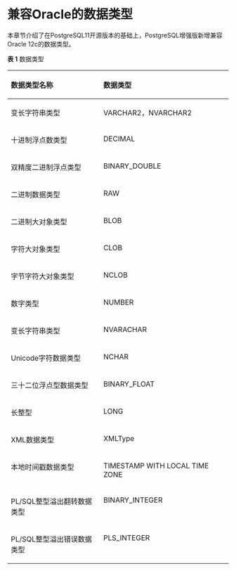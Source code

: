 # 兼容Oracle的数据类型<a name="rds_04_0004"></a>

本章节介绍了在PostgreSQL11开源版本的基础上，PostgreSQL增强版新增兼容Oracle  12c的数据类型。

**表 1**  数据类型

<a name="table1154324117547"></a>
<table><thead align="left"><tr id="row135419416549"><th class="cellrowborder" valign="top" width="41.83%" id="mcps1.2.3.1.1"><p id="p25414414546"><a name="p25414414546"></a><a name="p25414414546"></a>数据类型名称</p>
</th>
<th class="cellrowborder" valign="top" width="58.17%" id="mcps1.2.3.1.2"><p id="p11541341195412"><a name="p11541341195412"></a><a name="p11541341195412"></a>数据类型</p>
</th>
</tr>
</thead>
<tbody><tr id="row05421041165419"><td class="cellrowborder" valign="top" width="41.83%" headers="mcps1.2.3.1.1 "><p id="p5798468588"><a name="p5798468588"></a><a name="p5798468588"></a>变长字符串类型</p>
</td>
<td class="cellrowborder" valign="top" width="58.17%" headers="mcps1.2.3.1.2 "><p id="p19542204135419"><a name="p19542204135419"></a><a name="p19542204135419"></a>VARCHAR2，NVARCHAR2</p>
</td>
</tr>
<tr id="row195421141105417"><td class="cellrowborder" valign="top" width="41.83%" headers="mcps1.2.3.1.1 "><p id="p19542194165414"><a name="p19542194165414"></a><a name="p19542194165414"></a>十进制浮点数类型</p>
</td>
<td class="cellrowborder" valign="top" width="58.17%" headers="mcps1.2.3.1.2 "><p id="p854234115542"><a name="p854234115542"></a><a name="p854234115542"></a>DECIMAL</p>
</td>
</tr>
<tr id="row20542144110543"><td class="cellrowborder" valign="top" width="41.83%" headers="mcps1.2.3.1.1 "><p id="p19542041115416"><a name="p19542041115416"></a><a name="p19542041115416"></a>双精度二进制浮点类型</p>
</td>
<td class="cellrowborder" valign="top" width="58.17%" headers="mcps1.2.3.1.2 "><p id="p95421741115415"><a name="p95421741115415"></a><a name="p95421741115415"></a>BINARY_DOUBLE</p>
</td>
</tr>
<tr id="row754284117547"><td class="cellrowborder" valign="top" width="41.83%" headers="mcps1.2.3.1.1 "><p id="p4542184125415"><a name="p4542184125415"></a><a name="p4542184125415"></a>二进制数据类型</p>
</td>
<td class="cellrowborder" valign="top" width="58.17%" headers="mcps1.2.3.1.2 "><p id="p154210417548"><a name="p154210417548"></a><a name="p154210417548"></a>RAW</p>
</td>
</tr>
<tr id="row10543114118541"><td class="cellrowborder" valign="top" width="41.83%" headers="mcps1.2.3.1.1 "><p id="p05422041115410"><a name="p05422041115410"></a><a name="p05422041115410"></a>二进制大对象类型</p>
</td>
<td class="cellrowborder" valign="top" width="58.17%" headers="mcps1.2.3.1.2 "><p id="p15434416543"><a name="p15434416543"></a><a name="p15434416543"></a>BLOB</p>
</td>
</tr>
<tr id="row10543194114548"><td class="cellrowborder" valign="top" width="41.83%" headers="mcps1.2.3.1.1 "><p id="p1254374119545"><a name="p1254374119545"></a><a name="p1254374119545"></a>字符大对象类型</p>
</td>
<td class="cellrowborder" valign="top" width="58.17%" headers="mcps1.2.3.1.2 "><p id="p55438412547"><a name="p55438412547"></a><a name="p55438412547"></a>CLOB</p>
</td>
</tr>
<tr id="row16267121917432"><td class="cellrowborder" valign="top" width="41.83%" headers="mcps1.2.3.1.1 "><p id="p726719192439"><a name="p726719192439"></a><a name="p726719192439"></a>字节字符大对象类型</p>
</td>
<td class="cellrowborder" valign="top" width="58.17%" headers="mcps1.2.3.1.2 "><p id="p192671619204319"><a name="p192671619204319"></a><a name="p192671619204319"></a>NCLOB</p>
</td>
</tr>
<tr id="row10601553566"><td class="cellrowborder" valign="top" width="41.83%" headers="mcps1.2.3.1.1 "><p id="p15611755165615"><a name="p15611755165615"></a><a name="p15611755165615"></a>数字类型</p>
</td>
<td class="cellrowborder" valign="top" width="58.17%" headers="mcps1.2.3.1.2 "><p id="p06113556562"><a name="p06113556562"></a><a name="p06113556562"></a>NUMBER</p>
</td>
</tr>
<tr id="row13435155795612"><td class="cellrowborder" valign="top" width="41.83%" headers="mcps1.2.3.1.1 "><p id="p343515714568"><a name="p343515714568"></a><a name="p343515714568"></a>变长字符串类型</p>
</td>
<td class="cellrowborder" valign="top" width="58.17%" headers="mcps1.2.3.1.2 "><p id="p1543575755616"><a name="p1543575755616"></a><a name="p1543575755616"></a>NVARACHAR</p>
</td>
</tr>
<tr id="row3816959165617"><td class="cellrowborder" valign="top" width="41.83%" headers="mcps1.2.3.1.1 "><p id="p6816165915616"><a name="p6816165915616"></a><a name="p6816165915616"></a>Unicode字符数据类型</p>
</td>
<td class="cellrowborder" valign="top" width="58.17%" headers="mcps1.2.3.1.2 "><p id="p48161859135615"><a name="p48161859135615"></a><a name="p48161859135615"></a>NCHAR</p>
</td>
</tr>
<tr id="row936714269570"><td class="cellrowborder" valign="top" width="41.83%" headers="mcps1.2.3.1.1 "><p id="p43678260573"><a name="p43678260573"></a><a name="p43678260573"></a>三十二位浮点型数据类型</p>
</td>
<td class="cellrowborder" valign="top" width="58.17%" headers="mcps1.2.3.1.2 "><p id="p13367192616571"><a name="p13367192616571"></a><a name="p13367192616571"></a>BINARY_FLOAT</p>
</td>
</tr>
<tr id="row1772434218571"><td class="cellrowborder" valign="top" width="41.83%" headers="mcps1.2.3.1.1 "><p id="p20724164214575"><a name="p20724164214575"></a><a name="p20724164214575"></a>长整型</p>
</td>
<td class="cellrowborder" valign="top" width="58.17%" headers="mcps1.2.3.1.2 "><p id="p1572414220574"><a name="p1572414220574"></a><a name="p1572414220574"></a>LONG</p>
</td>
</tr>
<tr id="row123921245105717"><td class="cellrowborder" valign="top" width="41.83%" headers="mcps1.2.3.1.1 "><p id="p43921458577"><a name="p43921458577"></a><a name="p43921458577"></a>XML数据类型</p>
</td>
<td class="cellrowborder" valign="top" width="58.17%" headers="mcps1.2.3.1.2 "><p id="p33921045145710"><a name="p33921045145710"></a><a name="p33921045145710"></a>XMLType</p>
</td>
</tr>
<tr id="row4854164715714"><td class="cellrowborder" valign="top" width="41.83%" headers="mcps1.2.3.1.1 "><p id="p4854247165714"><a name="p4854247165714"></a><a name="p4854247165714"></a>本地时间戳数据类型</p>
</td>
<td class="cellrowborder" valign="top" width="58.17%" headers="mcps1.2.3.1.2 "><p id="p388613252004"><a name="p388613252004"></a><a name="p388613252004"></a>TIMESTAMP WITH LOCAL TIME ZONE</p>
</td>
</tr>
<tr id="row9788173745418"><td class="cellrowborder" valign="top" width="41.83%" headers="mcps1.2.3.1.1 "><p id="p97891837115410"><a name="p97891837115410"></a><a name="p97891837115410"></a>PL/SQL整型溢出翻转数据类型</p>
</td>
<td class="cellrowborder" valign="top" width="58.17%" headers="mcps1.2.3.1.2 "><p id="p172831055145410"><a name="p172831055145410"></a><a name="p172831055145410"></a>BINARY_INTEGER</p>
</td>
</tr>
<tr id="row2177440105419"><td class="cellrowborder" valign="top" width="41.83%" headers="mcps1.2.3.1.1 "><p id="p5177124055412"><a name="p5177124055412"></a><a name="p5177124055412"></a>PL/SQL整型溢出错误数据类型</p>
</td>
<td class="cellrowborder" valign="top" width="58.17%" headers="mcps1.2.3.1.2 "><p id="p101771240195411"><a name="p101771240195411"></a><a name="p101771240195411"></a>PLS_INTEGER</p>
</td>
</tr>
</tbody>
</table>


